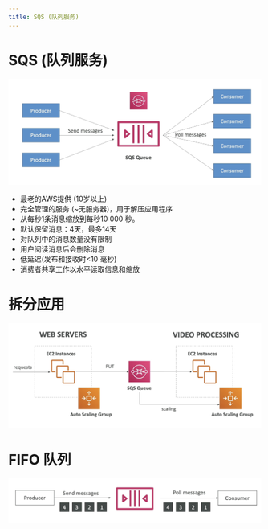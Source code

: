 ```yaml
---
title: SQS (队列服务)
---
```


# SQS (队列服务)

![SQS](./SQS.png)

- 最老的AWS提供 (10岁以上)
- 完全管理的服务 (~无服务器)，用于解压应用程序
- 从每秒1条消息缩放到每秒10 000 秒。
- 默认保留消息：4天，最多14天
- 对队列中的消息数量没有限制
- 用户阅读消息后会删除消息
- 低延迟(发布和接收时&lt;10 毫秒)
- 消费者共享工作以水平读取信息和缩放

# 拆分应用

![decoupling](./decoupling-example.png)

# FIFO 队列

![FIFO](./FIFO-queue.png)
